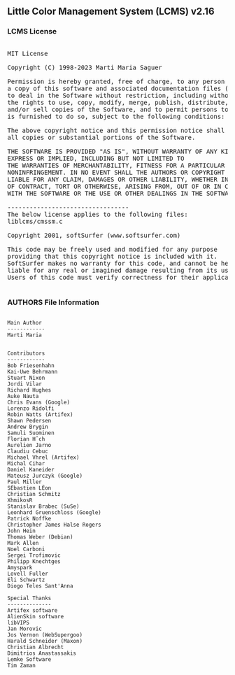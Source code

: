 ## Little Color Management System (LCMS) v2.16

### LCMS License

<pre>

MIT License

Copyright (C) 1998-2023 Marti Maria Saguer

Permission is hereby granted, free of charge, to any person obtaining
a copy of this software and associated documentation files (the "Software"),
to deal in the Software without restriction, including without limitation
the rights to use, copy, modify, merge, publish, distribute, sublicense,
and/or sell copies of the Software, and to permit persons to whom the Software
is furnished to do so, subject to the following conditions:

The above copyright notice and this permission notice shall be included in
all copies or substantial portions of the Software.

THE SOFTWARE IS PROVIDED "AS IS", WITHOUT WARRANTY OF ANY KIND,
EXPRESS OR IMPLIED, INCLUDING BUT NOT LIMITED TO
THE WARRANTIES OF MERCHANTABILITY, FITNESS FOR A PARTICULAR PURPOSE AND
NONINFRINGEMENT. IN NO EVENT SHALL THE AUTHORS OR COPYRIGHT HOLDERS BE
LIABLE FOR ANY CLAIM, DAMAGES OR OTHER LIABILITY, WHETHER IN AN ACTION
OF CONTRACT, TORT OR OTHERWISE, ARISING FROM, OUT OF OR IN CONNECTION
WITH THE SOFTWARE OR THE USE OR OTHER DEALINGS IN THE SOFTWARE.

---------------------------------
The below license applies to the following files:
liblcms/cmssm.c

Copyright 2001, softSurfer (www.softsurfer.com)

This code may be freely used and modified for any purpose
providing that this copyright notice is included with it.
SoftSurfer makes no warranty for this code, and cannot be held
liable for any real or imagined damage resulting from its use.
Users of this code must verify correctness for their application.

</pre>

### AUTHORS File Information

```

Main Author
------------
Marti Maria


Contributors
------------
Bob Friesenhahn
Kai-Uwe Behrmann
Stuart Nixon
Jordi Vilar
Richard Hughes
Auke Nauta
Chris Evans (Google)
Lorenzo Ridolfi
Robin Watts (Artifex)
Shawn Pedersen
Andrew Brygin
Samuli Suominen
Florian Hˆch
Aurelien Jarno
Claudiu Cebuc
Michael Vhrel (Artifex)
Michal Cihar
Daniel Kaneider
Mateusz Jurczyk (Google)
Paul Miller
SÈbastien LÈon
Christian Schmitz
XhmikosR
Stanislav Brabec (SuSe)
Leonhard Gruenschloss (Google)
Patrick Noffke
Christopher James Halse Rogers
John Hein
Thomas Weber (Debian)
Mark Allen
Noel Carboni
Sergei Trofimovic
Philipp Knechtges
Amyspark
Lovell Fuller
Eli Schwartz
Diogo Teles Sant'Anna

Special Thanks
--------------
Artifex software
AlienSkin software
libVIPS
Jan Morovic
Jos Vernon (WebSupergoo)
Harald Schneider (Maxon)
Christian Albrecht
Dimitrios Anastassakis
Lemke Software
Tim Zaman

```
